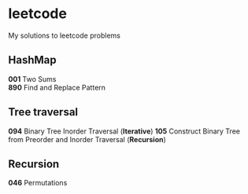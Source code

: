 # leetcode
My solutions to leetcode problems

## HashMap
**001** Two Sums  
**890** Find and Replace Pattern

## Tree traversal
**094** Binary Tree Inorder Traversal (**Iterative**)
**105** Construct Binary Tree from Preorder and Inorder Traversal (**Recursion**)

## Recursion
**046** Permutations
